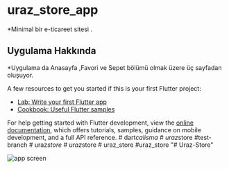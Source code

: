 # uraz_store_app<br/>

*Minimal bir e-ticareet sitesi .

## Uygulama Hakkında

*Uygulama da Anasayfa ,Favori ve Sepet bölümü olmak üzere üç sayfadan oluşuyor. 




A few resources to get you started if this is your first Flutter project:

- [Lab: Write your first Flutter app](https://docs.flutter.dev/get-started/codelab)
- [Cookbook: Useful Flutter samples](https://docs.flutter.dev/cookbook)

For help getting started with Flutter development, view the
[online documentation](https://docs.flutter.dev/), which offers tutorials,
samples, guidance on mobile development, and a full API reference.
#   d a r t _ c a l i s m a 
 
 #   u r a z _ s t o r e 
 
 # t e s t - b r a n c h 
 
 #   u r a z _ s t o r e 
 
 #   u r a z _ s t o r e 
 
 #   u r a z _ s t o r e 
 
 #uraz_store
"# Uraz-Store" 

![app screen](https://private-user-images.githubusercontent.com/170980347/352655306-1f77ed2f-15e6-41f7-9d84-118867784eaa.png?jwt=eyJhbGciOiJIUzI1NiIsInR5cCI6IkpXVCJ9.eyJpc3MiOiJnaXRodWIuY29tIiwiYXVkIjoicmF3LmdpdGh1YnVzZXJjb250ZW50LmNvbSIsImtleSI6ImtleTUiLCJleHAiOjE3MjIwMjY2OTgsIm5iZiI6MTcyMjAyNjM5OCwicGF0aCI6Ii8xNzA5ODAzNDcvMzUyNjU1MzA2LTFmNzdlZDJmLTE1ZTYtNDFmNy05ZDg0LTExODg2Nzc4NGVhYS5wbmc_WC1BbXotQWxnb3JpdGhtPUFXUzQtSE1BQy1TSEEyNTYmWC1BbXotQ3JlZGVudGlhbD1BS0lBVkNPRFlMU0E1M1BRSzRaQSUyRjIwMjQwNzI2JTJGdXMtZWFzdC0xJTJGczMlMkZhd3M0X3JlcXVlc3QmWC1BbXotRGF0ZT0yMDI0MDcyNlQyMDM5NThaJlgtQW16LUV4cGlyZXM9MzAwJlgtQW16LVNpZ25hdHVyZT05ODNmZWNmMDQ5MGFmMGExYjI2MGYxMTMzYjY0NGVhYzJiOWI1MzQwOTUwMDhlYTIwZmQ4ZjU4YWViZWRkMjVkJlgtQW16LVNpZ25lZEhlYWRlcnM9aG9zdCZhY3Rvcl9pZD0wJmtleV9pZD0wJnJlcG9faWQ9MCJ9.WBR70zQlay1IC3LUocaXOp95O540uswmCEUcOoaeDQc)

